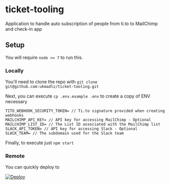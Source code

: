 # ticket-tooling
Application to handle auto subscription of people from ti.to to MailChimp and check-in app

## Setup

You will require `node >= 7` to run this.

### Locally

You'll need to clone the repo with `git clone git@github.com:ukmadlz/ticket-tooling.git`

Next, you can execute `cp .env.example .env` to create a copy of ENV necessary

```
TITO_WEBHOOK_SECURITY_TOKEN= // Ti.to signature provided when creating webhooks
MAILCHIMP_API_KEY= // API key for accessing MailChimp - Optional
MAILCHIMP_LIST_ID= // The List ID associated with the MailChimp list
SLACK_API_TOKEN= // API key for accessing Slack - Optional
SLACK_TEAM= // The subdomain used for the Slack team
```
Finally, to execute just `npm start`

### Remote

You can quickly deploy to

[![Deploy](https://www.herokucdn.com/deploy/button.svg)](https://heroku.com/deploy)
